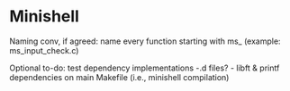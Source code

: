 # Minishell

Naming conv, if agreed: name every function starting with ms_ (example: ms_input_check.c)

Optional to-do: test dependency implementations
	-.d files?
	- libft & printf dependencies on main Makefile (i.e., minishell compilation)
